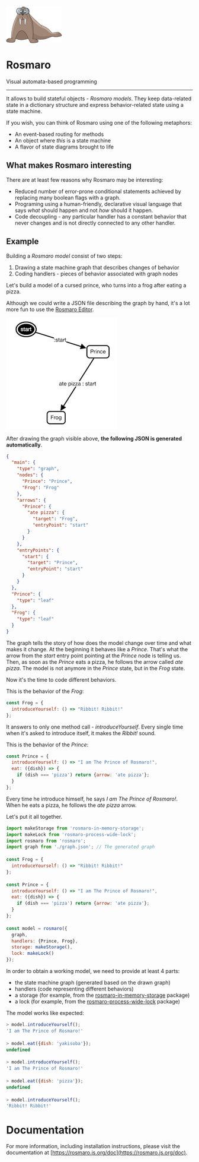 
![Rosmaro logo](./logo.png)

# Rosmaro

Visual automata-based programming

***

It allows to build stateful objects - _Rosmaro models_. They keep data-related state in a dictionary structure and express behavior-related state using a state machine.

If you wish, you can think of Rosmaro using one of the following metaphors:

- An event-based routing for methods
- An object where _this_ is a state machine 
- A flavor of state diagrams brought to life

## What makes Rosmaro interesting

There are at least few reasons why Rosmaro may be interesting:

- Reduced number of error-prone conditional statements achieved by replacing many boolean flags with a graph.
- Programing using a human-friendly, declarative visual language that says _what_ should happen and not _how_ should it happen. 
- Code decoupling - any particular handler has a constant behavior that never changes and is not directly connected to any other handler.

## Example

Building a _Rosmaro model_ consist of two steps: 

1. Drawing a state machine graph that describes changes of behavior
1. Coding handlers - pieces of behavior associated with graph nodes

Let's build a model of a cursed prince, who turns into a frog after eating a pizza.

Although we could write a JSON file describing the graph by hand, it's a lot more fun to use the [Rosmaro Editor](https://rosmaro.js.org/editor).

![model graph](./example-graph.png)

After drawing the graph visible above, __the following JSON is generated automatically__.
```json
{
  "main": {
    "type": "graph",
    "nodes": {
      "Prince": "Prince",
      "Frog": "Frog"
    },
    "arrows": {
      "Prince": {
        "ate pizza": {
          "target": "Frog",
          "entryPoint": "start"
        }
      }
    },
    "entryPoints": {
      "start": {
        "target": "Prince",
        "entryPoint": "start"
      }
    }
  },
  "Prince": {
    "type": "leaf"
  },
  "Frog": {
    "type": "leaf"
  }
}
```

The graph tells the story of how does the model change over time and what makes it change. At the beginning it behaves like a _Prince_. That's what the arrow from the _start_ entry point pointing at the _Prince_ node is telling us. Then, as soon as the _Prince_ eats a pizza, he follows the arrow called _ate pizza_. The model is not anymore in the _Prince_ state, but in the _Frog_ state.

Now it's the time to code different behaviors.

This is the behavior of the _Frog_:
```javascript
const Frog = {
  introduceYourself: () => "Ribbit! Ribbit!"
};
```

It answers to only one method call - _introduceYourself_. Every single time when it's asked to introduce itself, it makes the _Ribbit!_ sound.

This is the behavior of the _Prince_:
```javascript
const Prince = {
  introduceYourself: () => "I am The Prince of Rosmaro!",
  eat: ({dish}) => {
    if (dish === 'pizza') return {arrow: 'ate pizza'};
  }
};
```

Every time he introduce himself, he says _I am The Prince of Rosmaro!_. When he eats a pizza, he follows the _ate pizza_ arrow.

Let's put it all together.
```javascript
import makeStorage from 'rosmaro-in-memory-storage';
import makeLock from 'rosmaro-process-wide-lock';
import rosmaro from 'rosmaro';
import graph from './graph.json'; // The generated graph

const Frog = {
  introduceYourself: () => "Ribbit! Ribbit!"
};

const Prince = {
  introduceYourself: () => "I am The Prince of Rosmaro!",
  eat: ({dish}) => {
    if (dish === 'pizza') return {arrow: 'ate pizza'};
  }
};

const model = rosmaro({
  graph,
  handlers: {Prince, Frog},
  storage: makeStorage(),
  lock: makeLock()
});
```

In order to obtain a working model, we need to provide at least 4 parts:

- the state machine graph (generated based on the drawn graph)
- handlers (code representing different behaviors)
- a storage (for example, from the [rosmaro-in-memory-storage](https://github.com/lukaszmakuch/rosmaro-in-memory-storage) package)
- a lock (for example, from the [rosmaro-process-wide-lock](https://github.com/lukaszmakuch/rosmaro-process-wide-lock) package)

The model works like expected:
```javascript
> model.introduceYourself();
'I am The Prince of Rosmaro!'

> model.eat({dish: 'yakisoba'});
undefined

> model.introduceYourself();
'I am The Prince of Rosmaro!'

> model.eat({dish: 'pizza'});
undefined

> model.introduceYourself();
'Ribbit! Ribbit!'
```

# Documentation

For more information, including installation instructions, please visit the documentation at [https://rosmaro.js.org/doc](https://rosmaro.js.org/doc).